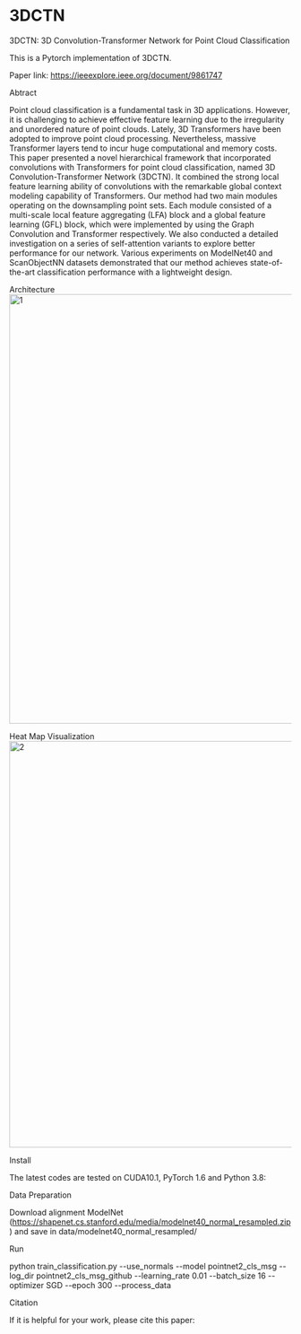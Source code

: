 # 3DCTN

3DCTN: 3D Convolution-Transformer Network for Point Cloud Classification

This is a Pytorch implementation of 3DCTN.

Paper link: https://ieeexplore.ieee.org/document/9861747


Abtract

Point cloud classification is a fundamental task in 3D applications. However, it is challenging to achieve effective feature learning due to the irregularity and unordered nature of point
clouds. Lately, 3D Transformers have been adopted to improve point cloud processing. Nevertheless, massive Transformer layers tend to incur huge computational and memory costs. This paper
presented a novel hierarchical framework that incorporated convolutions with Transformers for point cloud classification, named 3D Convolution-Transformer Network (3DCTN). It combined the
strong local feature learning ability of convolutions with the remarkable global context modeling capability of Transformers. Our method had two main modules operating on the downsampling
point sets. Each module consisted of a multi-scale local feature aggregating (LFA) block and a global feature learning (GFL) block, which were implemented by using the Graph
Convolution and Transformer respectively. We also conducted a detailed investigation on a series of self-attention variants to explore better performance for our network. Various experiments
on ModelNet40 and ScanObjectNN datasets demonstrated that our method achieves state-of-the-art classification performance with a lightweight design.


Architecture
<img width="766" alt="1" src="https://user-images.githubusercontent.com/92398834/194783420-73776a42-ebb1-488f-b5f8-218578f3aedc.png">



Heat Map Visualization
<img width="725" alt="2" src="https://user-images.githubusercontent.com/92398834/194783430-eaed25a9-f1a1-464f-834c-eb810c0a9eaf.png">



Install 

The latest codes are tested on CUDA10.1, PyTorch 1.6 and Python 3.8:

Data Preparation

Download alignment ModelNet (https://shapenet.cs.stanford.edu/media/modelnet40_normal_resampled.zip) and save in data/modelnet40_normal_resampled/

Run

python train_classification.py --use_normals --model pointnet2_cls_msg --log_dir pointnet2_cls_msg_github --learning_rate 0.01 --batch_size 16 --optimizer SGD --epoch 300 --process_data


Citation

If it is helpful for your work, please cite this paper:


